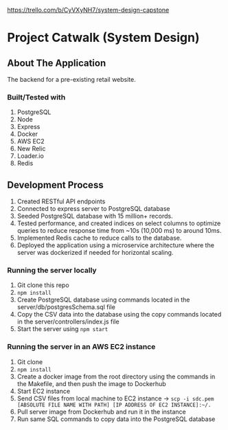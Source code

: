 https://trello.com/b/CyVXyNH7/system-design-capstone


# Project Catwalk (System Design)
## About The Application
The backend for a pre-existing retail website.

### Built/Tested with
1. PostgreSQL
2. Node
3. Express
4. Docker
5. AWS EC2
6. New Relic
7. Loader.io
8. Redis

## Development Process
1. Created RESTful API endpoints
2. Connected to express server to PostgreSQL database
3. Seeded PostgreSQL database with 15 million+ records.
4. Tested performance, and created indices on select columns to optimize queries to reduce response time from ~10s (10,000 ms) to around 10ms.
5. Implemented Redis cache to reduce calls to the database.
6. Deployed the application using a microservice architecture where the server was dockerized if needed for horizontal scaling.

### Running the server locally
1. Git clone this repo
2. `npm install`
3. Create PostgreSQL database using commands located in the server/db/postgresSchema.sql file
4. Copy the CSV data into the database using the copy commands located in the server/controllers/index.js file
5. Start the server using `npm start`

### Running the server in an AWS EC2 instance
1. Git clone
2. `npm install`
4. Create a docker image from the root directory using the commands in the Makefile, and then push the image to Dockerhub
5. Start EC2 instance
6. Send CSV files from local machine to EC2 instance -> `scp -i sdc.pem [ABSOLUTE FILE NAME WITH PATH] [IP ADDRESS OF EC2 INSTANCE]:~/.`
7. Pull server image from Dockerhub and run it in the instance
8. Run same SQL commands to copy data into the PostgreSQL database

